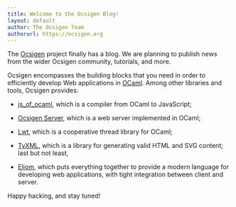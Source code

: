 ```yaml
---
title: Welcome to the Ocsigen Blog!
layout: default
author: The Ocsigen Team
authorurl: https://ocsigen.org
---
```


The [Ocsigen][ocsigen] project finally has a blog. We are planning to
publish news from the wider Ocsigen community, tutorials, and more.

Ocsigen encompasses the building blocks that you need in order to
efficiently develop Web applications in [OCaml][ocaml].  Among other
libraries and tools, Ocsigen provides:

- [js_of_ocaml][jsoo], which is a compiler from OCaml to JavaScript;

- [Ocsigen Server][os], which is a web server implemented in OCaml;

- [Lwt][lwt], which is a cooperative thread library for OCaml;

- [TyXML][tyxml], which is a library for generating valid HTML and SVG
  content; last but not least,

- [Eliom][eliom], which puts everything together to provide a modern
  language for developing web applications, with tight integration
  between client and server.

Happy hacking, and stay tuned!

[ocsigen]: https://www.ocsigen.org
[ocaml]: https://www.ocaml.org
[os]: https://ocsigen.org/ocsigenserver
[jsoo]: https://ocsigen.org/js_of_ocaml/
[eliom]: https://ocsigen.org/eliom
[tyxml]: https://ocsigen.org/tyxml
[lwt]: https://ocsigen.org/lwt
